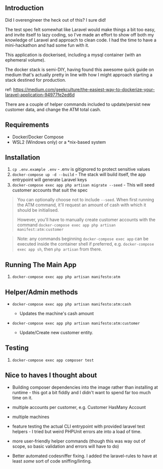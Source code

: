 ## Introduction
Did I overengineer the heck out of this? I sure did! 

The test spec felt somewhat like Laravel would make things a bit too easy, and invite itself to lazy coding, so I've made an effort 
to show off both my knowledge of Laravel and approach to clean code. I had the time to have a mini-hackathon and had
some fun with it.

This application is dockerised, including a mysql container (with an ephemeral volume).

The docker stack is semi-DIY, having found this awesome quick guide on medium that's actually pretty in line with
how I might approach starting a stack destined for production.

ref: https://medium.com/geekculture/the-easiest-way-to-dockerize-your-laravel-application-94977fe2ed6d

There are a couple of helper commands included to update/persist new customer data, and change the ATM total cash.

## Requirements
- Docker/Docker Compose
- WSL2 (Windows only) or a *nix-based system

## Installation
1. `cp .env.example .env` - .env is gitignored to protect sensitive values
2. `docker-compose up -d --build` - The stack will build itself, the app entrypoint will generate Laravel keys
3. `docker-compose exec app php artisan migrate --seed` - This will seed customer accounts that suit the spec
> You can optionally choose not to include `--seed`. When first running the ATM command, it'll request an amount of cash with which
> it should be initialised.
> 
> However, you'll have to manually create customer accounts with the command `docker-compose exec app php artisan manifest:atm:customer`

> Note: any commands beginning `docker-compose exec app` can be executed inside the container shell if preferred,
> e.g. `docker-compose exec app sh`, then `php artisan` from there.
> 

## Running The Main App
1. `docker-compose exec app php artisan manifesto:atm`

## Helper/Admin methods
- `docker-compose exec app php artisan manifesto:atm:cash`
  - Updates the machine's cash amount
    
- `docker-compose exec app php artisan manifesto:atm:customer`
    - Update/Create new customer entity.

## Testing
1. `docker-compose exec app composer test`

## Nice to haves I thought about
- Building composer dependencies into the image rather than installing at runtime - this got a bit fiddly and I didn't 
  want to spend far too much time on it.
  
- multiple accounts per customer, e.g. Customer HasMany Account
  
- multiple machines
  
- feature testing the actual CLI entrypoint with provided laravel test helpers - I tried but weird PHPUnit errors ate 
  into a load of time.
  
- more user-friendly helper commands (though this was way out of scope, so basic validation and errors will have to do)
  
- Better automated codesniffer fixing. I added the laravel-rules to have at least *some* sort of code sniffing/linting.
